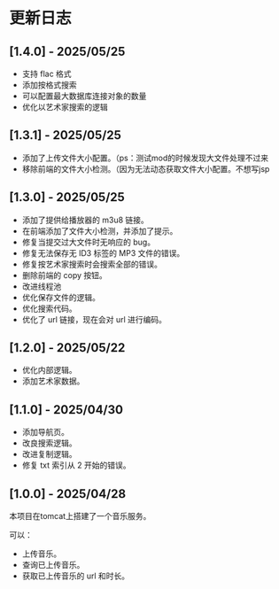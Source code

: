 # 更新日志

## [1.4.0] - 2025/05/25
- 支持 flac 格式
- 添加按格式搜索
- 可以配置最大数据库连接对象的数量
- 优化以艺术家搜索的逻辑

## [1.3.1] - 2025/05/25

- 添加了上传文件大小配置。（ps：测试mod的时候发现大文件处理不过来
- 移除前端的文件大小检测。（因为无法动态获取文件大小配置。不想写jsp

## [1.3.0] - 2025/05/25

- 添加了提供给播放器的 m3u8 链接。
- 在前端添加了文件大小检测，并添加了提示。
- 修复当提交过大文件时无响应的 bug。
- 修复无法保存无 ID3 标签的 MP3 文件的错误。
- 修复按艺术家搜索时会搜索全部的错误。
- 删除前端的 copy 按钮。
- 改进线程池
- 优化保存文件的逻辑。
- 优化搜索代码。
- 优化了 url 链接，现在会对 url 进行编码。

## [1.2.0] - 2025/05/22

- 优化内部逻辑。
- 添加艺术家数据。

## [1.1.0] - 2025/04/30

- 添加导航页。
- 改良搜索逻辑。
- 改进复制逻辑。
- 修复 txt 索引从 2 开始的错误。

## [1.0.0] - 2025/04/28

本项目在tomcat上搭建了一个音乐服务。

可以：
- 上传音乐。
- 查询已上传音乐。
- 获取已上传音乐的 url 和时长。
